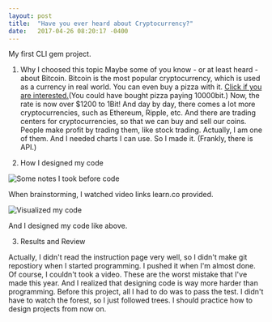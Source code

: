 ```yaml
---
layout: post
title:  "Have you ever heard about Cryptocurrency?"
date:   2017-04-26 08:20:17 -0400
---
```


My first CLI gem project.

1. Why I choosed this topic
Maybe some of you know - or at least heard - about Bitcoin. Bitcoin is the most popular cryptocurrency, which is used as a currency in real world. You can even buy a pizza with it. [Click if you are interested.](https://www.forbes.com/sites/ericmack/2013/12/23/the-bitcoin-pizza-purchase-thats-worth-7-million-today/#53c300642509)(You could have bought pizza paying 10000bit.)
Now, the rate is now over $1200 to 1Bit! And day by day, there comes a lot more cryptocurrencies, such as Ethereum, Ripple, etc.
And there are trading centers for cryptocurrencies, so that we can buy and sell our coins. People make profit by trading them, like stock trading. 
Actually, I am one of them. And I needed charts I can use. So I made it. (Frankly, there is API.)


2. How I designed my code

![Some notes I took before code](http://i.imgur.com/lUk1Bf0.png)

When brainstorming, I watched video links learn.co provided.

![Visualized my code](http://i.imgur.com/eGAppEl.jpg)

And I designed my code like above.

3. Results and Review

Actually, I didn't read the instruction page very well, so I didn't make git repostiory when I started programming. I pushed it when I'm almost done. Of course, I couldn't took a video. These are the worst mistake that I've made this year.
And I realized that designing code is way more harder than programming. Before this project, all I had to do was to pass the test. I didn't have to watch the forest, so I just followed trees. I should practice how to design projects from now on.

